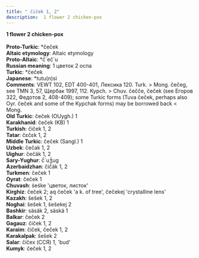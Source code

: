 ```yaml
---
title: " čiček 1, 2"
description:  1 flower 2 chicken-pox
---
```

<p data-pagefind-weight="0.5">
<strong> 1 flower 2 chicken-pox</strong><br><br>
<strong>Proto-Turkic</strong>:  *čeček<br>
<strong>Altaic etymology</strong>:  Altaic etymology<br>
<strong> Proto-Altaic</strong>:  *č`eč`u<br>
<strong>Russian meaning</strong>:  1 цветок 2 оспа<br>
<strong>Turkic</strong>:  *čeček<br>
<strong>Japanese</strong>:  *tutu(n)si<br>
<strong>Comments</strong>:  VEWT 102, EDT 400-401, Лексика 120. Turk. > Mong. čečeg, see TMN 3, 57, Щербак 1997, 112. Kypch. > Chuv. čečče, čeček (see Егоров 322, Федотов 2, 408-409); some Turkic forms (Tuva čeček, perhaps also Oyr. čeček and some of the Kypchak forms) may be borrowed back < Mong.<br>
<strong>Old Turkic</strong>:  čeček (OUygh.) 1<br>
<strong>Karakhanid</strong>:  čeček (KB) 1<br>
<strong>Turkish</strong>:  čiček 1, 2<br>
<strong>Tatar</strong>:  čɛčɛk 1, 2<br>
<strong>Middle Turkic</strong>:  čeček (Sangl.) 1<br>
<strong>Uzbek</strong>:  čečak 1, 2<br>
<strong>Uighur</strong>:  čečäk 1, 2<br>
<strong>Sary-Yughur</strong>:  č́`uǯ́ug<br>
<strong>Azerbaidzhan</strong>:  čičäk 1, 2<br>
<strong>Turkmen</strong>:  čeček 1<br>
<strong>Oyrat</strong>:  čeček 1<br>
<strong>Chuvash</strong>:  śeśke 'цветок, листок'<br>
<strong>Kirghiz</strong>:  čeček 2; aq čeček 'a k. of tree', čečekej 'crystalline lens'<br>
<strong>Kazakh</strong>:  šešek 1, 2<br>
<strong>Noghai</strong>:  šešek 1, šešekej 2<br>
<strong>Bashkir</strong>:  säsäk 2, säskä 1<br>
<strong>Balkar</strong>:  čeček 2<br>
<strong>Gagauz</strong>:  čiček 1, 2<br>
<strong>Karaim</strong>:  čiček, čeček 1, 2<br>
<strong>Karakalpak</strong>:  šešek 2<br>
<strong>Salar</strong>:  čičex (ССЯ) 1, 'bud'<br>
<strong>Kumyk</strong>:  čeček 1, 2<br>

</p>
